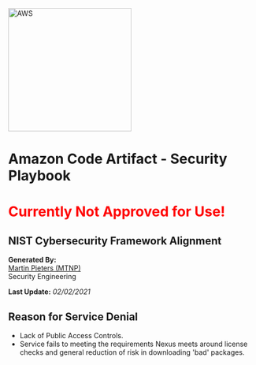 <img src="https://a0.awsstatic.com/libra-css/images/logos/aws_logo_smile_1200x630.png" alt="AWS" width="250"/>

# Amazon Code Artifact - Security Playbook <!-- omit in toc -->
<h1><span style="color:red"> Currently Not Approved for Use!</span></h1>

## NIST Cybersecurity Framework Alignment <!-- omit in toc -->

**Generated By:**  
[Martin Pieters (MTNP)](https://cgweb3/profile/MTNP)
<br>
Security Engineering

**Last Update:** *02/02/2021*

## Reason for Service Denial
- Lack of Public Access Controls.
- Service fails to meeting the requirements Nexus meets around license checks and general reduction of risk in downloading 'bad' packages.